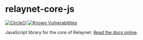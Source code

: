 # relaynet-core-js

[![CircleCI](https://circleci.com/gh/relaycorp/relaynet-core-js/tree/master.svg?style=svg)](https://circleci.com/gh/relaycorp/relaynet-core-js/tree/master)
[![Known Vulnerabilities](https://snyk.io//test/github/relaycorp/relaynet-core-js/badge.svg?targetFile=package.json)](https://snyk.io//test/github/relaycorp/relaynet-core-js?targetFile=package.json)

JavaScript library for the core of Relaynet. [Read the docs online](https://docs.relaycorp.tech/relaynet-core-js/).
